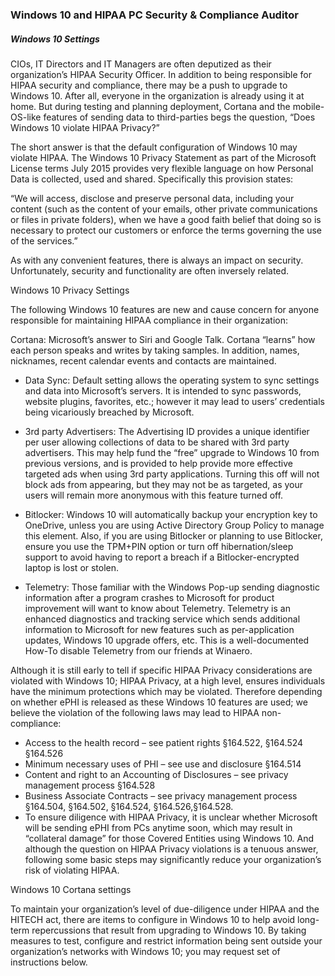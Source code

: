 ### Windows 10 and HIPAA PC Security & Compliance Auditor

##### Windows 10 Settings

CIOs, IT Directors and IT Managers are often deputized as their organization’s HIPAA Security Officer.  In addition to being responsible for HIPAA security and compliance, there may be a push to upgrade to Windows 10.   After all, everyone in the organization is already using it at home.  But during testing and planning deployment, Cortana and the mobile-OS-like features of sending data to third-parties begs the question, “Does Windows 10 violate HIPAA Privacy?”

The short answer is that the default configuration of Windows 10 may violate HIPAA.  The Windows 10 Privacy Statement as part of the Microsoft License terms July 2015 provides very flexible language on how Personal Data is collected, used and shared.    Specifically this provision states:

“We will access, disclose and preserve personal data, including your content (such as the content of your emails, other private communications or files in private folders), when we have a good faith belief that doing so is necessary to protect our customers or enforce the terms governing the use of the services.”

As with any convenient features, there is always an impact on security.  Unfortunately, security and functionality are often inversely related.

Windows 10 Privacy Settings

The following Windows 10 features are new and cause concern for anyone responsible for maintaining HIPAA compliance in their organization:

Cortana: Microsoft’s answer to Siri and Google Talk.  Cortana “learns” how each person speaks and writes by taking samples.  In addition, names, nicknames, recent calendar events and contacts are maintained.

- Data Sync: Default setting allows the operating system to sync settings and data into Microsoft’s servers. It is intended to sync passwords, website plugins, favorites, etc.; however it may lead to users’ credentials being vicariously breached by Microsoft.

- 3rd party Advertisers: The Advertising ID provides a unique identifier per user allowing collections of data to be shared with 3rd party advertisers.  This may help fund the “free” upgrade to Windows 10 from previous versions, and is provided to help provide more effective targeted ads when using 3rd party applications.  Turning this off will not block ads from appearing, but they may not be as targeted, as your users will remain more anonymous with this feature turned off.
- Bitlocker: Windows 10 will automatically backup your encryption key to OneDrive, unless you are using Active Directory Group Policy to manage this element.  Also, if you are using Bitlocker or planning to use Bitlocker, ensure you use the TPM+PIN option or turn off hibernation/sleep support to avoid having to report a breach if a Bitlocker-encrypted laptop is lost or stolen.
- Telemetry:  Those familiar with the Windows Pop-up sending diagnostic information after a program crashes to Microsoft for product improvement will want to know about Telemetry.  Telemetry is an enhanced diagnostics and tracking service which sends additional information to Microsoft for new features such as per-application updates, Windows 10 upgrade offers, etc.  This is a well-documented How-To disable Telemetry from our friends at Winaero.

Although it is still early to tell if specific HIPAA Privacy considerations are violated with Windows 10; HIPAA Privacy, at a high level, ensures individuals have the minimum protections which may be violated. Therefore depending on whether ePHI is released as these Windows 10 features are used; we believe the violation of the following laws may lead to HIPAA non-compliance:

- Access to the health record – see patient rights §164.522, §164.524 §164.526
- Minimum necessary uses of PHI – see use and disclosure §164.514
- Content and right to an Accounting of Disclosures – see privacy management process §164.528
- Business Associate Contracts – see privacy management process §164.504, §164.502, §164.524, §164.526,§164.528.
- To ensure diligence with HIPAA Privacy, it is unclear whether Microsoft will be sending ePHI from PCs anytime soon, which may result in “collateral damage” for those Covered Entities using Windows 10.   And although the question on HIPAA Privacy violations is a tenuous answer, following some basic steps may significantly reduce your organization’s risk of violating HIPAA.

Windows 10 Cortana settings

To maintain your organization’s level of due-diligence under HIPAA and the HITECH act, there are items to configure in Windows 10 to help avoid long-term repercussions that result from upgrading to Windows 10.   By taking measures to test, configure and restrict information being sent outside your organization’s networks with Windows 10; you may request set of instructions below.